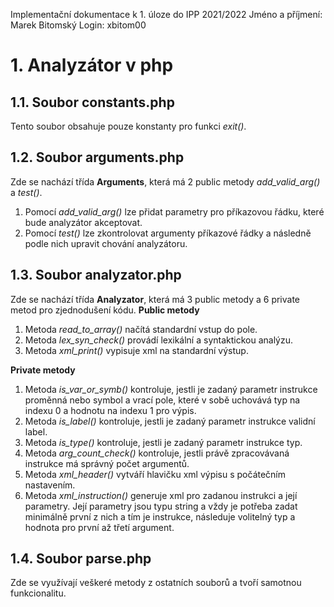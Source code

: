 Implementační dokumentace k 1. úloze do IPP 2021/2022
Jméno a příjmení: Marek Bitomský
Login: xbitom00 
# 1. Analyzátor v php
## 1.1. Soubor constants.php
Tento soubor obsahuje pouze konstanty pro funkci *exit()*.

## 1.2. Soubor arguments.php
Zde se nachází třída **Arguments**, která má 2 public metody *add_valid_arg()* a *test()*.
1. Pomocí *add_valid_arg()* lze přidat parametry pro příkazovou řádku, které bude analyzátor akceptovat.
2. Pomocí *test()* lze zkontrolovat argumenty příkazové řádky a následně podle nich upravit chování analyzátoru.

## 1.3. Soubor analyzator.php
Zde se nachází třída **Analyzator**, která má 3 public metody a 6 private metod pro zjednodušení kódu.
**Public metody**
1. Metoda *read_to_array()* načítá standardní vstup do pole.
2. Metoda *lex_syn_check()* provádí lexikální a syntaktickou analýzu.
3. Metoda *xml_print()* vypisuje xml na standardní výstup.
   
**Private metody**
1. Metoda *is_var_or_symb()* kontroluje, jestli je zadaný parametr instrukce proměnná nebo symbol a vrací pole, které v sobě uchovává typ na indexu 0 a hodnotu na indexu 1 pro výpis. 
2. Metoda *is_label()* kontroluje, jestli je zadaný parametr instrukce validní label.
3. Metoda *is_type()* kontroluje, jestli je zadaný parametr instrukce typ.
4. Metoda *arg_count_check()* kontroluje, jestli právě zpracovávaná instrukce má správný počet argumentů.
5. Metoda *xml_header()* vytváří hlavičku xml výpisu s počátečním nastavením.
6. Metoda *xml_instruction()* generuje xml pro zadanou instrukci a její parametry. Její parametry jsou typu string a vždy je potřeba zadat minimálně první z nich a tím je instrukce, následuje volitelný typ a hodnota pro první až třetí argument.
## 1.4. Soubor parse.php
Zde se využívají veškeré metody z ostatních souborů a tvoří samotnou funkcionalitu.